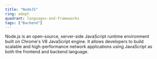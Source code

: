 ```yaml
---
title: "NodeJS"
ring: adopt
quadrant: languages-and-frameworks
tags: ["Backend"]
---
```


Node.js is an open-source, server-side JavaScript runtime environment built on Chrome's V8 JavaScript engine. It allows developers to build scalable and high-performance network applications using JavaScript as both the frontend and backend language.
